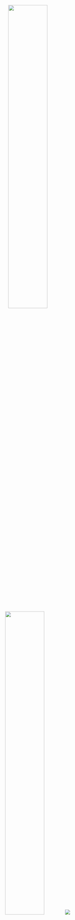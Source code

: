 <p align="center">
  <img height="50%" width="auto" src ="https://github-readme-stats.vercel.app/api?username=qbaman&show_icons=true&count_private=true&theme=darcula&hide_border=true&hide=issues,contribs&bg_color=00000000">
  <img height="50%" width="auto" src ="https://github-readme-stats.vercel.app/api/top-langs/?username=qbaman&layout=compact&hide_border=true&theme=darcula&bg_color=00000000&langs_count=6&hide=jupyter%20notebook,tex,css,php">
  <img src ="https://github-readme-streak-stats.herokuapp.com?user=qbaman&theme=darcula&hide_border=true&background=FFFFFF00">
</p>
